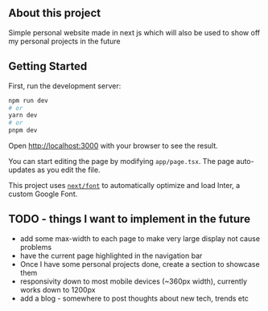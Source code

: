 ## About this project

Simple personal website made in next js which will also be used to show off my personal projects in the future

## Getting Started

First, run the development server:

```bash
npm run dev
# or
yarn dev
# or
pnpm dev
```

Open [http://localhost:3000](http://localhost:3000) with your browser to see the result.

You can start editing the page by modifying `app/page.tsx`. The page auto-updates as you edit the file.

This project uses [`next/font`](https://nextjs.org/docs/basic-features/font-optimization) to automatically optimize and load Inter, a custom Google Font.

## TODO - things I want to implement in the future

- add some max-width to each page to make very large display not cause problems
- have the current page highlighted in the navigation bar
- Once I have some personal projects done, create a section to showcase them
- responsivity down to most mobile devices (~360px width), currently works down to 1200px
- add a blog - somewhere to post thoughts about new tech, trends etc
